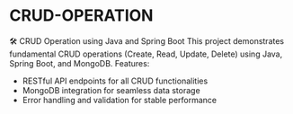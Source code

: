 # CRUD-OPERATION
🛠️ CRUD Operation using Java and Spring Boot This project demonstrates fundamental CRUD operations (Create, Read, Update, Delete) using Java, Spring Boot, and MongoDB. 
Features:
- RESTful API endpoints for all CRUD functionalities
- MongoDB integration for seamless data storage
- Error handling and validation for stable performance

